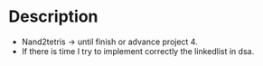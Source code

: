 # Description
- Nand2tetris -> until finish or advance project 4.
- If there is time I try to implement correctly the linkedlist in dsa.
